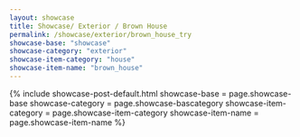 ```yaml
---
layout: showcase
title: Showcase/ Exterior / Brown House
permalink: /showcase/exterior/brown_house_try
showcase-base: "showcase"
showcase-category: "exterior"
showcase-item-category: "house"
showcase-item-name: "brown_house"
---
```

{%  include showcase-post-default.html 
        showcase-base = page.showcase-base
        showcase-category = page.showcase-bascategory
        showcase-item-category = page.showcase-item-category
        showcase-item-name = page.showcase-item-name
%}